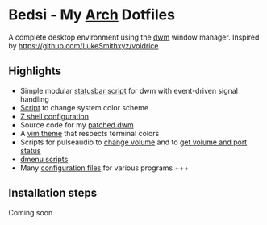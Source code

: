 # Bedsi - My [Arch](https://archlinux.org/) Dotfiles

A complete desktop environment using the [dwm](https://dwm.suckless.org/) window manager. Inspired by https://github.com/LukeSmithxyz/voidrice.

## Highlights
* Simple modular [statusbar script](https://github.com/simtd/bedsi-de/blob/main/.local/bin/statusbar/dwm-status) for dwm with event-driven signal handling
* [Script](https://github.com/simtd/bedsi-de/blob/main/.local/bin/theme-changer) to change system color scheme
* [Z shell configuration](https://github.com/simtd/bedsi-de/blob/main/.config/zsh/.zshrc)
* Source code for my [patched dwm](https://github.com/simtd/bedsi-de/dwm-patched)
* A [vim theme](https://github.com/simtd/bedsi-de/blob/main/.config/nvim/colors/ansi.vim) that respects terminal colors
* Scripts for pulseaudio to [change volume](https://github.com/simtd/bedsi-de/blob/main/.local/bin/volume-control) and to [get volume and port status](https://github.com/simtd/bedsi-de/blob/main/.local/bin/statusbar/sb-volume)
* [dmenu scripts](https://github.com/simtd/bedsi-de/tree/main/.local/bin/dmenu)
* Many [configuration files](https://github.com/simtd/bedsi-de/tree/main/.config) for various programs
+++

## Installation steps
Coming soon
